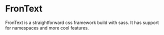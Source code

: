 # FronText
FronText is a straightforward css framework build with sass. It has support for namespaces and more cool features.
